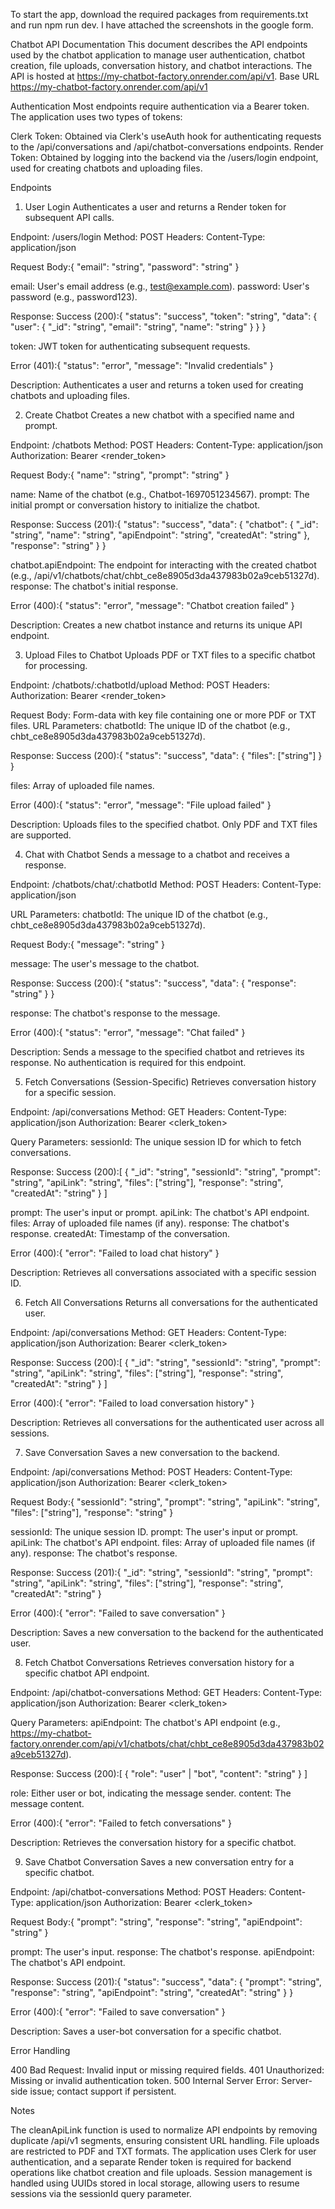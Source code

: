 To start the app, download the required packages from requirements.txt and run npm run dev.
I have attached the screenshots in the google form.


Chatbot API Documentation
This document describes the API endpoints used by the chatbot application to manage user authentication, chatbot creation, file uploads, conversation history, and chatbot interactions. The API is hosted at https://my-chatbot-factory.onrender.com/api/v1.
Base URL
https://my-chatbot-factory.onrender.com/api/v1

Authentication
Most endpoints require authentication via a Bearer token. The application uses two types of tokens:

Clerk Token: Obtained via Clerk's useAuth hook for authenticating requests to the /api/conversations and /api/chatbot-conversations endpoints.
Render Token: Obtained by logging into the backend via the /users/login endpoint, used for creating chatbots and uploading files.

Endpoints
1. User Login
Authenticates a user and returns a Render token for subsequent API calls.

Endpoint: /users/login
Method: POST
Headers:
Content-Type: application/json


Request Body:{
  "email": "string",
  "password": "string"
}


email: User's email address (e.g., test@example.com).
password: User's password (e.g., password123).


Response:
Success (200):{
  "status": "success",
  "token": "string",
  "data": {
    "user": {
      "_id": "string",
      "email": "string",
      "name": "string"
    }
  }
}


token: JWT token for authenticating subsequent requests.


Error (401):{
  "status": "error",
  "message": "Invalid credentials"
}




Description: Authenticates a user and returns a token used for creating chatbots and uploading files.

2. Create Chatbot
Creates a new chatbot with a specified name and prompt.

Endpoint: /chatbots
Method: POST
Headers:
Content-Type: application/json
Authorization: Bearer <render_token>


Request Body:{
  "name": "string",
  "prompt": "string"
}


name: Name of the chatbot (e.g., Chatbot-1697051234567).
prompt: The initial prompt or conversation history to initialize the chatbot.


Response:
Success (201):{
  "status": "success",
  "data": {
    "chatbot": {
      "_id": "string",
      "name": "string",
      "apiEndpoint": "string",
      "createdAt": "string"
    },
    "response": "string"
  }
}


chatbot.apiEndpoint: The endpoint for interacting with the created chatbot (e.g., /api/v1/chatbots/chat/chbt_ce8e8905d3da437983b02a9ceb51327d).
response: The chatbot's initial response.


Error (400):{
  "status": "error",
  "message": "Chatbot creation failed"
}




Description: Creates a new chatbot instance and returns its unique API endpoint.

3. Upload Files to Chatbot
Uploads PDF or TXT files to a specific chatbot for processing.

Endpoint: /chatbots/:chatbotId/upload
Method: POST
Headers:
Authorization: Bearer <render_token>


Request Body: Form-data with key file containing one or more PDF or TXT files.
URL Parameters:
chatbotId: The unique ID of the chatbot (e.g., chbt_ce8e8905d3da437983b02a9ceb51327d).


Response:
Success (200):{
  "status": "success",
  "data": {
    "files": ["string"]
  }
}


files: Array of uploaded file names.


Error (400):{
  "status": "error",
  "message": "File upload failed"
}




Description: Uploads files to the specified chatbot. Only PDF and TXT files are supported.

4. Chat with Chatbot
Sends a message to a chatbot and receives a response.

Endpoint: /chatbots/chat/:chatbotId
Method: POST
Headers:
Content-Type: application/json


URL Parameters:
chatbotId: The unique ID of the chatbot (e.g., chbt_ce8e8905d3da437983b02a9ceb51327d).


Request Body:{
  "message": "string"
}


message: The user's message to the chatbot.


Response:
Success (200):{
  "status": "success",
  "data": {
    "response": "string"
  }
}


response: The chatbot's response to the message.


Error (400):{
  "status": "error",
  "message": "Chat failed"
}




Description: Sends a message to the specified chatbot and retrieves its response. No authentication is required for this endpoint.

5. Fetch Conversations (Session-Specific)
Retrieves conversation history for a specific session.

Endpoint: /api/conversations
Method: GET
Headers:
Content-Type: application/json
Authorization: Bearer <clerk_token>


Query Parameters:
sessionId: The unique session ID for which to fetch conversations.


Response:
Success (200):[
  {
    "_id": "string",
    "sessionId": "string",
    "prompt": "string",
    "apiLink": "string",
    "files": ["string"],
    "response": "string",
    "createdAt": "string"
  }
]


prompt: The user's input or prompt.
apiLink: The chatbot's API endpoint.
files: Array of uploaded file names (if any).
response: The chatbot's response.
createdAt: Timestamp of the conversation.


Error (400):{
  "error": "Failed to load chat history"
}




Description: Retrieves all conversations associated with a specific session ID.

6. Fetch All Conversations
Returns all conversations for the authenticated user.

Endpoint: /api/conversations
Method: GET
Headers:
Content-Type: application/json
Authorization: Bearer <clerk_token>


Response:
Success (200):[
  {
    "_id": "string",
    "sessionId": "string",
    "prompt": "string",
    "apiLink": "string",
    "files": ["string"],
    "response": "string",
    "createdAt": "string"
  }
]


Error (400):{
  "error": "Failed to load conversation history"
}




Description: Retrieves all conversations for the authenticated user across all sessions.

7. Save Conversation
Saves a new conversation to the backend.

Endpoint: /api/conversations
Method: POST
Headers:
Content-Type: application/json
Authorization: Bearer <clerk_token>


Request Body:{
  "sessionId": "string",
  "prompt": "string",
  "apiLink": "string",
  "files": ["string"],
  "response": "string"
}


sessionId: The unique session ID.
prompt: The user's input or prompt.
apiLink: The chatbot's API endpoint.
files: Array of uploaded file names (if any).
response: The chatbot's response.


Response:
Success (201):{
  "_id": "string",
  "sessionId": "string",
  "prompt": "string",
  "apiLink": "string",
  "files": ["string"],
  "response": "string",
  "createdAt": "string"
}


Error (400):{
  "error": "Failed to save conversation"
}




Description: Saves a new conversation to the backend for the authenticated user.

8. Fetch Chatbot Conversations
Retrieves conversation history for a specific chatbot API endpoint.

Endpoint: /api/chatbot-conversations
Method: GET
Headers:
Content-Type: application/json
Authorization: Bearer <clerk_token>


Query Parameters:
apiEndpoint: The chatbot's API endpoint (e.g., https://my-chatbot-factory.onrender.com/api/v1/chatbots/chat/chbt_ce8e8905d3da437983b02a9ceb51327d).


Response:
Success (200):[
  {
    "role": "user" | "bot",
    "content": "string"
  }
]


role: Either user or bot, indicating the message sender.
content: The message content.


Error (400):{
  "error": "Failed to fetch conversations"
}




Description: Retrieves the conversation history for a specific chatbot.

9. Save Chatbot Conversation
Saves a new conversation entry for a specific chatbot.

Endpoint: /api/chatbot-conversations
Method: POST
Headers:
Content-Type: application/json
Authorization: Bearer <clerk_token>


Request Body:{
  "prompt": "string",
  "response": "string",
  "apiEndpoint": "string"
}


prompt: The user's input.
response: The chatbot's response.
apiEndpoint: The chatbot's API endpoint.


Response:
Success (201):{
  "status": "success",
  "data": {
    "prompt": "string",
    "response": "string",
    "apiEndpoint": "string",
    "createdAt": "string"
  }
}


Error (400):{
  "error": "Failed to save conversation"
}




Description: Saves a user-bot conversation for a specific chatbot.

Error Handling

400 Bad Request: Invalid input or missing required fields.
401 Unauthorized: Missing or invalid authentication token.
500 Internal Server Error: Server-side issue; contact support if persistent.

Notes

The cleanApiLink function is used to normalize API endpoints by removing duplicate /api/v1 segments, ensuring consistent URL handling.
File uploads are restricted to PDF and TXT formats.
The application uses Clerk for user authentication, and a separate Render token is required for backend operations like chatbot creation and file uploads.
Session management is handled using UUIDs stored in local storage, allowing users to resume sessions via the sessionId query parameter.

